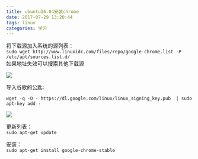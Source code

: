 ```yaml
---
title: ubuntu16.04安装chrome
date: 2017-07-29 13:20:44
tags: linux
categories: 学习
---
```


<!-- more -->  
将下载源加入系统的源列表：  
`sudo wget http://www.linuxidc.com/files/repo/google-chrome.list -P /etc/apt/sources.list.d/`  
如果地址失效可以搜索其他下载源  

![](http://otswdapxf.bkt.clouddn.com/chrome1.jpg?imageView/2/w/500)

导入谷歌的公匙:  

`wget -q -O - https://dl.google.com/linux/linux_signing_key.pub  | sudo apt-key add -`

![](http://otswdapxf.bkt.clouddn.com/chrome2.jpg?imageView/2/w/500)


更新列表：  
`sudo apt-get update`

安装：  
`sudo apt-get install google-chrome-stable`
